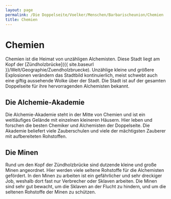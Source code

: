 ```yaml
---
layout: page
permalink: /Die Doppelseite/Voelker/Menschen/Barbarischeunion/Chemien
title: Chemien
---
```


# Chemien

Chemien ist die Heimat von unzähligen Alchemisten. Diese Stadt liegt am Kopf der [Zündholzbrücke]({{ site.baseurl }}/Welt/Geographie/Zuendholzbruecke). Unzählige kleine und größere Explosionen verändern das Stadtbild kontinuierlich, meist schwebt auch eine giftig aussehende Wolke über der Stadt. Die Stadt ist auf der gesamten Doppelseite für ihre hervorragenden Alchemisten bekannt.

## Die Alchemie-Akademie

Die Alchemie-Akademie steht in der Mitte von Chemien und ist ein weitläufiges Gelände mit einzelnen kleineren Häusern. Hier leben und forschen die besten Chemiker und Alchemisten der Doppelseite. Die Akademie beliefert viele Zauberschulen und viele der mächtigsten Zauberer mit aufbereiteten Rohstoffen.

## Die Minen

Rund um den Kopf der Zündholzbrücke sind dutzende kleine und große Minen angeordnet. Hier werden viele seltene Rohstoffe für die Alchemisten gefördert. In den Minen zu arbeiten ist ein gefährlicher und sehr dreckiger Job, weshalb dort fast nur Verbrecher oder Sklaven arbeiten. Die Minen sind sehr gut bewacht, um die Sklaven an der Flucht zu hindern, und um die seltenen Rohstoffe der Minen zu schützen.

